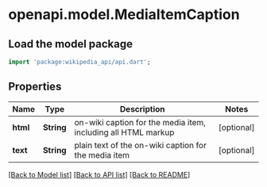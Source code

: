 # openapi.model.MediaItemCaption

## Load the model package
```dart
import 'package:wikipedia_api/api.dart';
```

## Properties
Name | Type | Description | Notes
------------ | ------------- | ------------- | -------------
**html** | **String** | on-wiki caption for the media item, including all HTML markup | [optional] 
**text** | **String** | plain text of the on-wiki caption for the media item | [optional] 

[[Back to Model list]](../README.md#documentation-for-models) [[Back to API list]](../README.md#documentation-for-api-endpoints) [[Back to README]](../README.md)


